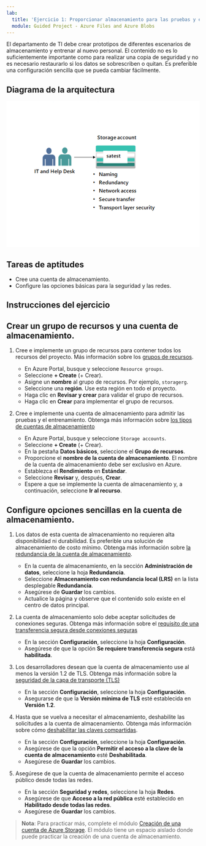 ```yaml
---
lab:
  title: 'Ejercicio 1: Proporcionar almacenamiento para las pruebas y el aprendizaje del departamento de TI'
  module: Guided Project - Azure Files and Azure Blobs
---
```


El departamento de TI debe crear prototipos de diferentes escenarios de almacenamiento y entrenar al nuevo personal. El contenido no es lo suficientemente importante como para realizar una copia de seguridad y no es necesario restaurarlo si los datos se sobrescriben o quitan. Es preferible una configuración sencilla que se pueda cambiar fácilmente.

## Diagrama de la arquitectura
![Diagrama con una cuenta de almacenamiento.](../Media/task-1.png)

## Tareas de aptitudes
- Cree una cuenta de almacenamiento. 
- Configure las opciones básicas para la seguridad y las redes. 

## Instrucciones del ejercicio

## Crear un grupo de recursos y una cuenta de almacenamiento.

1. Cree e implemente un grupo de recursos para contener todos los recursos del proyecto. Más información sobre los [grupos de recursos](https://learn.microsoft.com/azure/azure-resource-manager/management/manage-resource-groups-portal).
    - En Azure Portal, busque y seleccione `Resource groups`.
    - Seleccione **+ Create** (+ Crear).
    - Asigne un **nombre** al grupo de recursos. Por ejemplo, `storagerg`.
    - Seleccione una **región**. Use esta región en todo el proyecto. 
    - Haga clic en **Revisar y crear** para validar el grupo de recursos.
    - Haga clic en **Crear** para implementar el grupo de recursos.

1. Cree e implemente una cuenta de almacenamiento para admitir las pruebas y el entrenamiento. Obtenga más información sobre [los tipos de cuentas de almacenamiento](https://learn.microsoft.com/azure/storage/common/storage-account-overview#types-of-storage-accounts)
    - En Azure Portal, busque y seleccione `Storage accounts`. 
    - Seleccione **+ Create** (+ Crear).
    - En la pestaña **Datos básicos**, seleccione el **Grupo de recursos**.
    - Proporcione el **nombre de la cuenta de almacenamiento**. El nombre de la cuenta de almacenamiento debe ser exclusivo en Azure. 
    - Establezca el **Rendimiento** en **Estándar**. 
    - Seleccione **Revisar** y, después, **Crear**. 
    - Espere a que se implemente la cuenta de almacenamiento y, a continuación, seleccione **Ir al recurso**.  

## Configure opciones sencillas en la cuenta de almacenamiento.

1. Los datos de esta cuenta de almacenamiento no requieren alta disponibilidad ni durabilidad. Es preferible una solución de almacenamiento de costo mínimo. Obtenga más información sobre [la redundancia de la cuenta de almacenamiento](https://learn.microsoft.com/azure/storage/common/storage-redundancy#locally-redundant-storage).
    - En la cuenta de almacenamiento, en la sección **Administración de datos**, seleccione la hoja **Redundancia**.
    - Seleccione **Almacenamiento con redundancia local (LRS)** en la lista desplegable **Redundancia**. 
    - Asegúrese de **Guardar** los cambios. 
    - Actualice la página y observe que el contenido solo existe en el centro de datos principal. 

1. La cuenta de almacenamiento solo debe aceptar solicitudes de conexiones seguras. Obtenga más información sobre el [requisito de una transferencia segura desde conexiones seguras](https://learn.microsoft.com/azure/storage/common/storage-require-secure-transfer)
    - En la sección **Configuración**, seleccione la hoja **Configuración**.
    - Asegúrese de que la opción **Se requiere transferencia segura** está **habilitada**. 

1. Los desarrolladores desean que la cuenta de almacenamiento use al menos la versión 1.2 de TLS. Obtenga más información sobre la [seguridad de la capa de transporte (TLS)](https://learn.microsoft.com//azure/storage/common/transport-layer-security-configure-minimum-version?tabs=portal)
    - En la sección **Configuración**, seleccione la hoja **Configuración**.
    - Asegurarse de que la **Versión mínima de TLS** esté establecida en **Versión 1.2**.  


1. Hasta que se vuelva a necesitar el almacenamiento, deshabilite las solicitudes a la cuenta de almacenamiento. Obtenga más información sobre cómo [deshabilitar las claves compartidas](https://learn.microsoft.com/azure/storage/common/shared-key-authorization-prevent?tabs=portal#disable-shared-key-authorization).
    - En la sección **Configuración**, seleccione la hoja **Configuración**.
    - Asegúrese de que la opción **Permitir el acceso a la clave de la cuenta de almacenamiento** esté **Deshabilitada**.
    - Asegúrese de **Guardar** los cambios. 

1. Asegúrese de que la cuenta de almacenamiento permite el acceso público desde todas las redes.  
    - En la sección **Seguridad y redes**, seleccione la hoja **Redes**.
    - Asegúrese de que **Acceso a la red pública** esté establecido en **Habilitado desde todas las redes**.
    - Asegúrese de **Guardar** los cambios. 

>**Nota**: Para practicar más, complete el módulo [Creación de una cuenta de Azure Storage](https://learn.microsoft.com/training/modules/create-azure-storage-account/). El módulo tiene un espacio aislado donde puede practicar la creación de una cuenta de almacenamiento.
